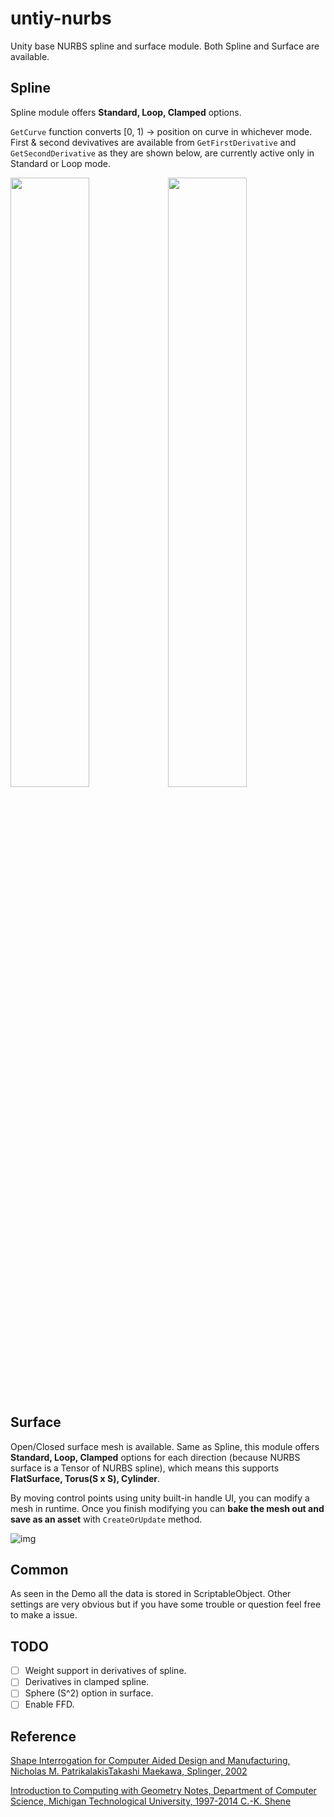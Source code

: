 # untiy-nurbs

Unity base NURBS spline and surface module. Both Spline and Surface are available.

## Spline
Spline module offers **Standard, Loop, Clamped** options. 

`GetCurve` function converts [0, 1) -> position on curve in whichever mode. First & second devivatives are available from `GetFirstDerivative` and `GetSecondDerivative` as they are shown below, are currently active only in Standard or Loop mode. 

<img src="Imgs/dv_1.png" width="50%"><img src="Imgs/dv_2.png" width="50%">

## Surface

Open/Closed surface mesh is available. Same as Spline, this module offers **Standard, Loop, Clamped** options for each direction (because NURBS surface is a Tensor of NURBS spline), which means this supports **FlatSurface, Torus(S x S), Cylinder**.

By moving control points using unity built-in handle UI, you can modify a mesh in runtime. Once you finish modifying you can **bake the mesh out and save as an asset** with `CreateOrUpdate` method.

![img](Imgs/torus.png)

## Common
As seen in the Demo all the data is stored in ScriptableObject. Other settings are very obvious but if you have some trouble or question feel free to make a issue.

## TODO
- [ ] Weight support in derivatives of spline.
- [ ] Derivatives in clamped spline.
- [ ] Sphere (S^2) option in surface.
- [ ] Enable FFD.

## Reference
[Shape Interrogation for Computer Aided Design and Manufacturing, Nicholas M. PatrikalakisTakashi Maekawa, Splinger, 2002](https://link.springer.com/book/10.1007/978-3-642-04074-0)

[Introduction to Computing with Geometry Notes, Department of Computer Science, Michigan Technological University, 1997-2014 C.-K. Shene](https://pages.mtu.edu/~shene/COURSES/cs3621/NOTES/)